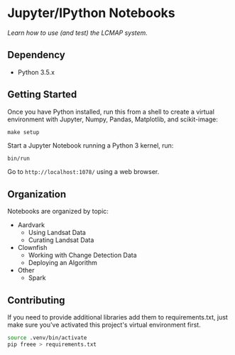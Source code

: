 # Jupyter/IPython Notebooks

*Learn how to use (and test) the LCMAP system.*

## Dependency

* Python 3.5.x

## Getting Started

Once you have Python installed, run this from a shell to create a virtual environment with Jupyter, Numpy, Pandas, Matplotlib, and scikit-image:

```
make setup
```

Start a Jupyter Notebook running a Python 3 kernel, run:

```bash
bin/run
```

Go to `http://localhost:1078/` using a web browser.

## Organization

Notebooks are organized by topic:

* Aardvark
  * Using Landsat Data
  * Curating Landsat Data
* Clownfish
  * Working with Change Detection Data
  * Deploying an Algorithm
* Other
  * Spark

## Contributing

If you need to provide additional libraries add them to requirements.txt, just
make sure you've activated this project's virtual environment first.

```bash
source .venv/bin/activate
pip freee > requirements.txt
```
